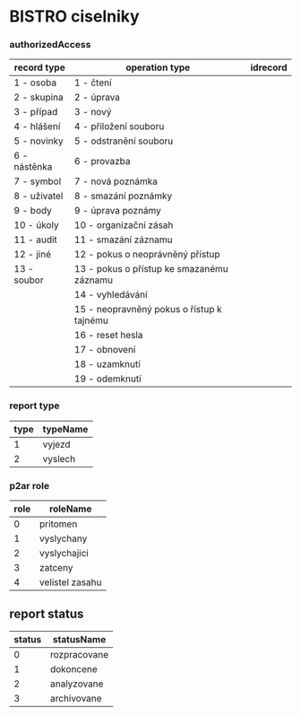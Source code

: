 # BISTRO ciselniky

### authorizedAccess

record type      | operation type        | idrecord
--- | --- | ---
1 - osoba           | 1 - čtení |
2 - skupina         | 2 - úprava |
3 - případ          | 3 - nový |
4 - hlášení         | 4 - přiložení souboru |
5 - novinky         | 5 - odstranění souboru |
6 - nástěnka        | 6 - provazba |
7 - symbol          | 7 - nová poznámka |
8 - uživatel        | 8 - smazání poznámky |
9 - body            | 9 - úprava poznámy |
10 - úkoly          | 10 - organizační zásah |
11 - audit          | 11 - smazání záznamu |
12 - jiné           | 12 - pokus o neoprávněný přístup |
13 - soubor         | 13 - pokus o přístup ke smazanému záznamu |
                    | 14 - vyhledávání|
                    | 15 - neopravněný pokus o řístup k tajnému |
                    | 16 - reset hesla |
                    | 17 - obnovení |
                    | 18 - uzamknutí |
                    | 19 - odemknutí |


### report type
type | typeName
--- | ---
1 | vyjezd
2 | vyslech

### p2ar role
role| roleName
--- | ---
0 | pritomen
1 | vyslychany
2 | vyslychajici
3 | zatceny
4 | velistel zasahu

## report status
status| statusName
--- | ---
0 | rozpracovane
1 | dokoncene
2 | analyzovane
3 | archivovane

